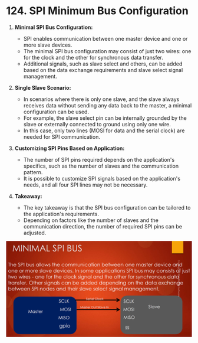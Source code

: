 # 124. SPI Minimum Bus Configuration



1. **Minimal SPI Bus Configuration:**

   - SPI enables communication between one master device and one or more slave devices.
   - The minimal SPI bus configuration may consist of just two wires: one for the clock and the other for synchronous data transfer.
   - Additional signals, such as slave select and others, can be added based on the data exchange requirements and slave select signal management.

2. **Single Slave Scenario:**

   - In scenarios where there is only one slave, and the slave always receives data without sending any data back to the master, a minimal configuration can be used.
   - For example, the slave select pin can be internally grounded by the slave or externally connected to ground using only one wire.
   - In this case, only two lines (MOSI for data and the serial clock) are needed for SPI communication.

3. **Customizing SPI Pins Based on Application:**

   - The number of SPI pins required depends on the application's specifics, such as the number of slaves and the communication pattern.
   - It is possible to customize SPI signals based on the application's needs, and all four SPI lines may not be necessary.

4. **Takeaway:**

   - The key takeaway is that the SPI bus configuration can be tailored to the application's requirements.
   - Depending on factors like the number of slaves and the communication direction, the number of required SPI pins can be adjusted.

   

![01](https://github.com/knightsummon/Mastering-Microcontroller-and-Embedded-Driver-Development/blob/main/31.%20SPI%20Introduction%20and%20Bus%20Details/124.%20SPI%20Minimum%20Bus%20Configuration.assets/01.jpg)
